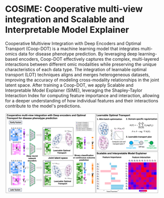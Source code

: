 # COSIME: Cooperative multi-view integration and Scalable and Interpretable Model Explainer

Cooperative Multiview Integration with Deep Encoders and Optimal Transport (Coop-DOT) is a machine learning model that integrates multi-omics data for disease phenotype prediction. By leveraging deep learning-based encoders, Coop-DOT effectively captures the complex, multi-layered interactions between different omic modalities while preserving the unique characteristics of each data type. The integration of learnable optimal transport (LOT) techniques aligns and merges heterogeneous datasets, improving the accuracy of modeling cross-modality relationships in the joint latent space. After training a Coop-DOT, we apply Scalable and Interpretable Model Explainer (SIME), leveraging the Shapley-Taylor Interaction Index for computing feature importance and interaction, allowing for a deeper understanding of how individual features and their interactions contribute to the model's predictions.

![Title](images/Fig1_Coop_Git.png "Title")
